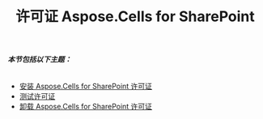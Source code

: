 ﻿---
title: 许可证 Aspose.Cells for SharePoint
type: docs
weight: 70
url: /zh/sharepoint/license-aspose-cells-for-sharepoint/
---
###### **本节包括以下主题：**
- [安装 Aspose.Cells for SharePoint 许可证](/cells/zh/sharepoint/installing-aspose-cells-for-sharepoint-license/)
- [测试许可证](/cells/zh/sharepoint/testing-a-license/)
- [卸载 Aspose.Cells for SharePoint 许可证](/cells/zh/sharepoint/uninstalling-aspose-cells-for-sharepoint-license/)
